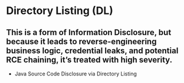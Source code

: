# Directory Listing (DL)
This is a form of Information Disclosure, but because it leads to reverse-engineering business logic, credential leaks, and potential RCE chaining, it’s treated with high severity.
---
- Java Source Code Disclosure via Directory Listing
